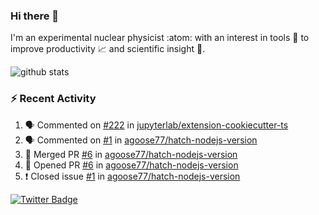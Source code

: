 ### Hi there 👋 

I'm an experimental nuclear physicist :atom: with an interest in tools :wrench: to improve productivity :chart_with_upwards_trend: and scientific insight :telescope:.

![github stats](https://github-readme-stats.vercel.app/api?username=agoose77&show_icons=true&hide_rank=true&hide_title=true&bg_color=30,e76445,904e95&text_color=efe3ec&icon_color=efe3ec)
<!--
**agoose77/agoose77** is a ✨ _special_ ✨ repository because its `README.md` (this file) appears on your GitHub profile.

Here are some ideas to get you started:

- 🔭 I’m currently working on ...
- 🌱 I’m currently learning ...
- 👯 I’m looking to collaborate on ...
- 🤔 I’m looking for help with ...
- 💬 Ask me about ...
- 📫 How to reach me: ...
- 😄 Pronouns: ...
- ⚡ Fun fact: ...
-->

### :zap: Recent Activity
<!--START_SECTION:activity-->
1. 🗣 Commented on [#222](https://github.com/jupyterlab/extension-cookiecutter-ts/issues/222) in [jupyterlab/extension-cookiecutter-ts](https://github.com/jupyterlab/extension-cookiecutter-ts)
2. 🗣 Commented on [#1](https://github.com/agoose77/hatch-nodejs-version/issues/1) in [agoose77/hatch-nodejs-version](https://github.com/agoose77/hatch-nodejs-version)
3. 🎉 Merged PR [#6](https://github.com/agoose77/hatch-nodejs-version/pull/6) in [agoose77/hatch-nodejs-version](https://github.com/agoose77/hatch-nodejs-version)
4. 💪 Opened PR [#6](https://github.com/agoose77/hatch-nodejs-version/pull/6) in [agoose77/hatch-nodejs-version](https://github.com/agoose77/hatch-nodejs-version)
5. ❗️ Closed issue [#1](https://github.com/agoose77/hatch-nodejs-version/issues/1) in [agoose77/hatch-nodejs-version](https://github.com/agoose77/hatch-nodejs-version)
<!--END_SECTION:activity-->


[![Twitter Badge](https://img.shields.io/twitter/follow/agoose77?style=flat-square&logo=Twitter&logoColor=white&color=cornflowerblue)](https://twitter.com/agoose77)
